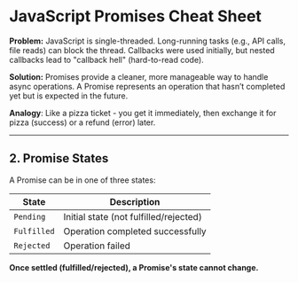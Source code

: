 # JavaScript Promises Cheat Sheet

**Problem:** JavaScript is single-threaded. Long-running tasks (e.g., API calls, file reads) can block the thread. Callbacks were used initially, but nested callbacks lead to "callback hell" (hard-to-read code).

**Solution:** Promises provide a cleaner, more manageable way to handle async operations. A Promise represents an operation that hasn’t completed yet but is expected in the future.

**Analogy**: Like a pizza ticket - you get it immediately, then exchange it for pizza (success) or a refund (error) later.

---

## 2. Promise States

A Promise can be in one of three states:

| State       | Description                            |
| ----------- | -------------------------------------- |
| `Pending`   | Initial state (not fulfilled/rejected) |
| `Fulfilled` | Operation completed successfully       |
| `Rejected`  | Operation failed                       |

**Once settled (fulfilled/rejected), a Promise's state cannot change.**
